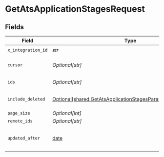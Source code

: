 # GetAtsApplicationStagesRequest


## Fields

| Field                                                                                                                                                                                           | Type                                                                                                                                                                                            | Required                                                                                                                                                                                        | Description                                                                                                                                                                                     |
| ----------------------------------------------------------------------------------------------------------------------------------------------------------------------------------------------- | ----------------------------------------------------------------------------------------------------------------------------------------------------------------------------------------------- | ----------------------------------------------------------------------------------------------------------------------------------------------------------------------------------------------- | ----------------------------------------------------------------------------------------------------------------------------------------------------------------------------------------------- |
| `x_integration_id`                                                                                                                                                                              | *str*                                                                                                                                                                                           | :heavy_check_mark:                                                                                                                                                                              | ID of the integration you want to interact with.                                                                                                                                                |
| `cursor`                                                                                                                                                                                        | *Optional[str]*                                                                                                                                                                                 | :heavy_minus_sign:                                                                                                                                                                              | An optional cursor string used for pagination. This can be retrieved from the `next` property of the previous page response.                                                                    |
| `ids`                                                                                                                                                                                           | *Optional[str]*                                                                                                                                                                                 | :heavy_minus_sign:                                                                                                                                                                              | Filter by a comma-separated list of IDs such as `222k7eCGyUdgt2JWZDNnkDs3,B5DVmypWENfU6eMe6gYDyJG3`.                                                                                            |
| `include_deleted`                                                                                                                                                                               | [Optional[shared.GetAtsApplicationStagesParameterIncludeDeleted]](../../models/shared/getatsapplicationstagesparameterincludedeleted.md)                                                        | :heavy_minus_sign:                                                                                                                                                                              | By default, deleted entries are not returned. Use the `include_deleted` query param to include deleted entries too.                                                                             |
| `page_size`                                                                                                                                                                                     | *Optional[int]*                                                                                                                                                                                 | :heavy_minus_sign:                                                                                                                                                                              | The number of results to return per page.                                                                                                                                                       |
| `remote_ids`                                                                                                                                                                                    | *Optional[str]*                                                                                                                                                                                 | :heavy_minus_sign:                                                                                                                                                                              | Filter by a comma-separated list of remote IDs.                                                                                                                                                 |
| `updated_after`                                                                                                                                                                                 | [date](https://docs.python.org/3/library/datetime.html#date-objects)                                                                                                                            | :heavy_minus_sign:                                                                                                                                                                              | Filter the entries based on the modification date. If you want to track entry deletion, also set the `include_deleted=true` query parameter, because otherwise, deleted entries will be hidden. |